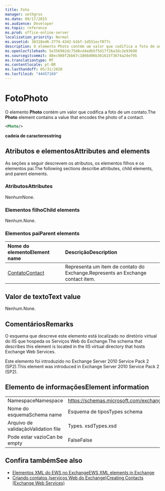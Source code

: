 ```yaml
---
title: Foto
manager: sethgros
ms.date: 09/17/2015
ms.audience: Developer
ms.topic: reference
ms.prod: office-online-server
localization_priority: Normal
ms.assetid: 38318ed6-3774-4342-b1bf-1d551ecf077c
description: O elemento Photo contém um valor que codifica a foto de um contato.
ms.openlocfilehash: 5e356982dc75d8cd4edb5f5d17f26a3dc2e93698
ms.sourcegitcommit: 88ec988f2bb67c1866d06b361615f3674a24e795
ms.translationtype: MT
ms.contentlocale: pt-BR
ms.lasthandoff: 05/31/2020
ms.locfileid: "44457169"
---
```

# <a name="photo"></a><span data-ttu-id="b7001-103">Foto</span><span class="sxs-lookup"><span data-stu-id="b7001-103">Photo</span></span>

<span data-ttu-id="b7001-104">O elemento **Photo** contém um valor que codifica a foto de um contato.</span><span class="sxs-lookup"><span data-stu-id="b7001-104">The **Photo** element contains a value that encodes the photo of a contact.</span></span> 
  
```XML
<Photo/>
```

<span data-ttu-id="b7001-105">**cadeia de caracteres**</span><span class="sxs-lookup"><span data-stu-id="b7001-105">**string**</span></span>

## <a name="attributes-and-elements"></a><span data-ttu-id="b7001-106">Atributos e elementos</span><span class="sxs-lookup"><span data-stu-id="b7001-106">Attributes and elements</span></span>

<span data-ttu-id="b7001-107">As seções a seguir descrevem os atributos, os elementos filhos e os elementos pai.</span><span class="sxs-lookup"><span data-stu-id="b7001-107">The following sections describe attributes, child elements, and parent elements.</span></span>
  
### <a name="attributes"></a><span data-ttu-id="b7001-108">Atributos</span><span class="sxs-lookup"><span data-stu-id="b7001-108">Attributes</span></span>

<span data-ttu-id="b7001-109">Nenhum</span><span class="sxs-lookup"><span data-stu-id="b7001-109">None.</span></span>
  
### <a name="child-elements"></a><span data-ttu-id="b7001-110">Elementos filho</span><span class="sxs-lookup"><span data-stu-id="b7001-110">Child elements</span></span>

<span data-ttu-id="b7001-111">Nenhum.</span><span class="sxs-lookup"><span data-stu-id="b7001-111">None.</span></span>
  
### <a name="parent-elements"></a><span data-ttu-id="b7001-112">Elementos pai</span><span class="sxs-lookup"><span data-stu-id="b7001-112">Parent elements</span></span>

|<span data-ttu-id="b7001-113">**Nome do elemento**</span><span class="sxs-lookup"><span data-stu-id="b7001-113">**Element name**</span></span>|<span data-ttu-id="b7001-114">**Descrição**</span><span class="sxs-lookup"><span data-stu-id="b7001-114">**Description**</span></span>|
|:-----|:-----|
|[<span data-ttu-id="b7001-115">Contato</span><span class="sxs-lookup"><span data-stu-id="b7001-115">Contact</span></span>](contact.md) <br/> |<span data-ttu-id="b7001-116">Representa um item de contato do Exchange.</span><span class="sxs-lookup"><span data-stu-id="b7001-116">Represents an Exchange contact item.</span></span>  <br/> |
   
## <a name="text-value"></a><span data-ttu-id="b7001-117">Valor de texto</span><span class="sxs-lookup"><span data-stu-id="b7001-117">Text value</span></span>

<span data-ttu-id="b7001-118">Nenhum.</span><span class="sxs-lookup"><span data-stu-id="b7001-118">None.</span></span>
  
## <a name="remarks"></a><span data-ttu-id="b7001-119">Comentários</span><span class="sxs-lookup"><span data-stu-id="b7001-119">Remarks</span></span>

<span data-ttu-id="b7001-120">O esquema que descreve este elemento está localizado no diretório virtual do IIS que hospeda os Serviços Web do Exchange.</span><span class="sxs-lookup"><span data-stu-id="b7001-120">The schema that describes this element is located in the IIS virtual directory that hosts Exchange Web Services.</span></span>
  
<span data-ttu-id="b7001-121">Este elemento foi introduzido no Exchange Server 2010 Service Pack 2 (SP2).</span><span class="sxs-lookup"><span data-stu-id="b7001-121">This element was introduced in Exchange Server 2010 Service Pack 2 (SP2).</span></span>
  
## <a name="element-information"></a><span data-ttu-id="b7001-122">Elemento de informações</span><span class="sxs-lookup"><span data-stu-id="b7001-122">Element information</span></span>

|||
|:-----|:-----|
|<span data-ttu-id="b7001-123">Namespace</span><span class="sxs-lookup"><span data-stu-id="b7001-123">Namespace</span></span>  <br/> |https://schemas.microsoft.com/exchange/services/2006/types  <br/> |
|<span data-ttu-id="b7001-124">Nome do esquema</span><span class="sxs-lookup"><span data-stu-id="b7001-124">Schema name</span></span>  <br/> |<span data-ttu-id="b7001-125">Esquema de tipos</span><span class="sxs-lookup"><span data-stu-id="b7001-125">Types schema</span></span>  <br/> |
|<span data-ttu-id="b7001-126">Arquivo de validação</span><span class="sxs-lookup"><span data-stu-id="b7001-126">Validation file</span></span>  <br/> |<span data-ttu-id="b7001-127">Types. xsd</span><span class="sxs-lookup"><span data-stu-id="b7001-127">Types.xsd</span></span>  <br/> |
|<span data-ttu-id="b7001-128">Pode estar vazio</span><span class="sxs-lookup"><span data-stu-id="b7001-128">Can be empty</span></span>  <br/> |<span data-ttu-id="b7001-129">False</span><span class="sxs-lookup"><span data-stu-id="b7001-129">False</span></span>  <br/> |
   
## <a name="see-also"></a><span data-ttu-id="b7001-130">Confira também</span><span class="sxs-lookup"><span data-stu-id="b7001-130">See also</span></span>

- [<span data-ttu-id="b7001-131">Elementos XML do EWS no Exchange</span><span class="sxs-lookup"><span data-stu-id="b7001-131">EWS XML elements in Exchange</span></span>](ews-xml-elements-in-exchange.md)
- [<span data-ttu-id="b7001-132">Criando contatos (serviços Web do Exchange)</span><span class="sxs-lookup"><span data-stu-id="b7001-132">Creating Contacts (Exchange Web Services)</span></span>](https://msdn.microsoft.com/library/4845917e-70d1-481c-bbd7-011ec6571789%28Office.15%29.aspx)

